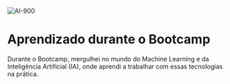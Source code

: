 ![AI-900](https://github.com/user-attachments/assets/2b191a74-1a5d-4b86-8dc2-0377ebb1755a)

# Aprendizado durante o Bootcamp
Durante o Bootcamp, mergulhei no mundo do Machine Learning e da Inteligência Artificial (IA), onde aprendi a trabalhar com essas tecnologias na prática.
